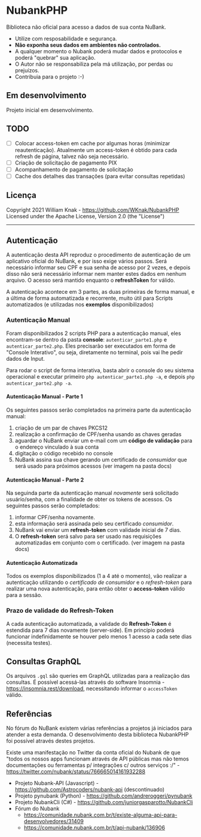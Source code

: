 # NubankPHP
Biblioteca não oficial para acesso a dados de sua conta NuBank.

* Utilize com resposabilidade e segurança. 
* **Não exponha seus dados em ambientes não controlados.**
* A qualquer momento o Nubank poderá mudar dados e protocolos e poderá "quebrar" sua aplicação.
* O Autor não se responsabiliza pela má utilização, por perdas ou prejuízos.
* Contribuia para o projeto :-)

## Em desenvolvimento

Projeto inicial em desenvolvimento.

## TODO
- [ ] Colocar access-token em cache por algumas horas (minimizar reautenticação). Atualmente um access-token
é obtido para cada refresh de página, talvez não seja necessário.
- [ ] Criação de solicitação de pagamento PIX
- [ ] Acompanhamento de pagamento de solicitação
- [ ] Cache dos detalhes das transações (para evitar consultas repetidas)

## Licença
Copyright 2021 William Knak - https://github.com/WKnak/NubankPHP
Licensed under the Apache License, Version 2.0 (the "License")

---
## Autenticação
A autenticação desta API reproduz o procedimento de autenticação de um aplicativo oficial do NuBank, e por isso exige vários passos. Será necessário informar seu CPF e sua senha de acesso por 2 vezes, e depois disso não será necessário informar nem manter estes dados em nenhum arquivo. O acesso será mantido enquanto o **refreshToken** for válido.

A autenticação acontece em 3 partes, as duas primeiras de forma manual, e a última de forma automatizada e recorrente, muito útil para Scripts automatizados (e utilizadas nos **exemplos** disponibilizados)

### Autenticação Manual
Foram disponibilizados 2 scripts PHP para a autenticação manual, eles encontram-se dentro da pasta **console**:
```autenticar_parte1.php``` e ```autenticar_parte2.php```. Eles precisarão ser executados em forma de "Console Interativo", ou seja, diretamente no terminal, pois vai lhe pedir dados de Input.

Para rodar o script de forma interativa, basta abrir o console do seu sistema operacional e executar primeiro ```php autenticar_parte1.php -a```, e depois  ```php autenticar_parte2.php -a```.

#### Autenticação Manual - Parte 1
Os seguintes passos serão completados na primeira parte da autenticação manual:
1. criação de um par de chaves PKCS12
1. realização a confirmação de CPF/senha usando as chaves geradas
1. aguardar o NuBank enviar um e-mail com um **código de validação** para o endereço vinculado à sua conta
1. digitação o código recebido no console
1. NuBank assina sua chave gerando um certificado de *consumidor* que será usado para próximos acessos
(ver imagem na pasta docs)

#### Autenticação Manual - Parte 2
Na seguinda parte da autenticação manual *novamente* será solicitado usuário/senha, com a finalidade de obter os tokens de acessos. Os seguintes passos serão completados:
1. informar CPF/senha novamente.
2. esta informação será assinada pelo seu certificado *consumidor*.
3. NuBank vai enviar um **refresh-token** com validade inicial de 7 dias.
4. O **refresh-token** será salvo para ser usado nas requisições automatizadas em conjunto com o certificado.
(ver imagem na pasta docs)
#### Autenticação Automatizada
Todos os exemplos disponibilizados (1 a 4 até o momento), vão realizar a autenticação utilizando o *certificado de consumidor* e o *refresh-token* para realizar uma nova autenticação, para então obter o **access-token** válido para a sessão.

### Prazo de validade do Refresh-Token
A cada autenticação automatizada, a validade do **Refresh-Token** é estendida para 7 dias novamente (server-side). Em princípio poderá funcionar indefinidamente se houver pelo menos 1 acesso a cada sete dias (necessita testes).

## Consultas GraphQL
Os arquivos ```.gql``` são queries em GraphQL utilizadas para a realização das consultas. É possível acessá-las através do software Insomnia - https://insomnia.rest/download, necessitando informar o ```accessToken``` válido.

## Referências
No fórum do NuBank existem várias referências a projetos já iniciados para atender a esta demanda. O desenvolvimento desta biblioteca NubankPHP foi possível através destes projetos. 

Existe uma manifestação no Twitter da conta oficial do Nubank de que "todos os nossos apps funcionam através de API públicas mas não temos documentações ou ferramentas p/ integrações c/ outros serviços :/" - https://twitter.com/nubank/status/766665014161932288

* Projeto Nubank-API (Javascript) - https://github.com/Astrocoders/nubank-api (descontinuado)
* Projeto pynubank (Python) - https://github.com/andreroggeri/pynubank
* Projeto NubankCli (C#) - https://github.com/juniorgasparotto/NubankCli
* Fórum do Nubank 
    * https://comunidade.nubank.com.br/t/existe-alguma-api-para-desenvolvedores/31409
    * https://comunidade.nubank.com.br/t/api-nubank/136906
     
    
